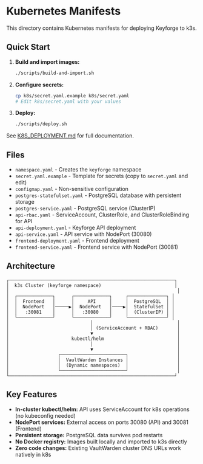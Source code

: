 # Kubernetes Manifests

This directory contains Kubernetes manifests for deploying Keyforge to k3s.

## Quick Start

1. **Build and import images:**
   ```bash
   ./scripts/build-and-import.sh
   ```

2. **Configure secrets:**
   ```bash
   cp k8s/secret.yaml.example k8s/secret.yaml
   # Edit k8s/secret.yaml with your values
   ```

3. **Deploy:**
   ```bash
   ./scripts/deploy.sh
   ```

See [K8S_DEPLOYMENT.md](../docs/K8S_DEPLOYMENT.md) for full documentation.

## Files

- `namespace.yaml` - Creates the `keyforge` namespace
- `secret.yaml.example` - Template for secrets (copy to `secret.yaml` and edit)
- `configmap.yaml` - Non-sensitive configuration
- `postgres-statefulset.yaml` - PostgreSQL database with persistent storage
- `postgres-service.yaml` - PostgreSQL service (ClusterIP)
- `api-rbac.yaml` - ServiceAccount, ClusterRole, and ClusterRoleBinding for API
- `api-deployment.yaml` - Keyforge API deployment
- `api-service.yaml` - API service with NodePort (30080)
- `frontend-deployment.yaml` - Frontend deployment
- `frontend-service.yaml` - Frontend service with NodePort (30081)

## Architecture

```
┌─────────────────────────────────────────────────────────────┐
│  k3s Cluster (keyforge namespace)                           │
│                                                              │
│  ┌─────────────┐      ┌─────────────┐     ┌──────────────┐ │
│  │  Frontend   │      │     API     │     │  PostgreSQL  │ │
│  │  NodePort   │─────▶│  NodePort   │────▶│  StatefulSet │ │
│  │   :30081    │      │   :30080    │     │  (ClusterIP) │ │
│  └─────────────┘      └─────────────┘     └──────────────┘ │
│                              │                               │
│                              │ (ServiceAccount + RBAC)       │
│                              ▼                               │
│                       kubectl/helm                           │
│                              │                               │
│                              ▼                               │
│                  ┌────────────────────────┐                  │
│                  │  VaultWarden Instances │                  │
│                  │  (Dynamic namespaces)  │                  │
│                  └────────────────────────┘                  │
└─────────────────────────────────────────────────────────────┘
```

## Key Features

- **In-cluster kubectl/helm:** API uses ServiceAccount for k8s operations (no kubeconfig needed)
- **NodePort services:** External access on ports 30080 (API) and 30081 (Frontend)
- **Persistent storage:** PostgreSQL data survives pod restarts
- **No Docker registry:** Images built locally and imported to k3s directly
- **Zero code changes:** Existing VaultWarden cluster DNS URLs work natively in k8s
